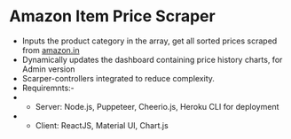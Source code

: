 # Amazon Item Price Scraper 
- Inputs the product category in the array, get all sorted prices scraped from [amazon.in](https://www.amazon.in/)
- Dynamically updates the dashboard containing price history charts, for Admin version
- Scarper-controllers integrated to reduce complexity.
- Requiremnts:- 
- - Server: Node.js, Puppeteer, Cheerio.js, Heroku CLI for deployment
- - Client: ReactJS, Material UI, Chart.js 
